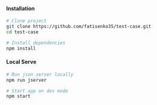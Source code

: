 #### Installation
```bash
# Clone project
git clone https://github.com/fatisenko35/test-case.git
cd test-case

# Install dependencies
npm install
```

#### Local Serve
```bash
# Run json server locally
npm run jserver

# Start app on dev mode
npm start
